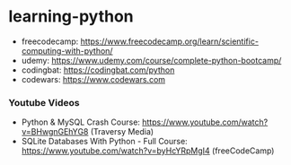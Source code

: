 # learning-python

  - freecodecamp: https://www.freecodecamp.org/learn/scientific-computing-with-python/
  - udemy: https://www.udemy.com/course/complete-python-bootcamp/
  - codingbat: https://codingbat.com/python
  - codewars: https://www.codewars.com

### Youtube Videos

- Python & MySQL Crash Course: https://www.youtube.com/watch?v=BHwgnGEhYG8 (Traversy Media)
- SQLite Databases With Python - Full Course: https://www.youtube.com/watch?v=byHcYRpMgI4 (freeCodeCamp)
